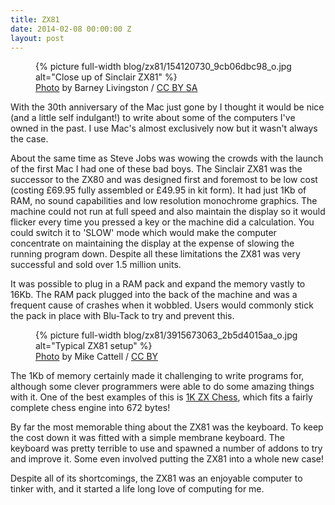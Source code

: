```yaml
---
title: ZX81
date: 2014-02-08 00:00:00 Z
layout: post
---
```


<figure>
  {% picture full-width blog/zx81/154120730_9cb06dbc98_o.jpg alt="Close up of Sinclair ZX81" %}
  <figcaption class="attribution"><a href="https://www.flickr.com/photos/barnoid/154120730">Photo</a> by Barney Livingston / <a href="http://creativecommons.org/licenses/by-sa/2.0/">CC BY SA</a></figcaption>
</figure>

With the 30th anniversary of the Mac just gone by I thought it would be nice (and a little self indulgant!) to write about some of the computers I've owned in the past. I use Mac's almost exclusively now but it wasn't always the case.

<!-- more -->

About the same time as Steve Jobs was wowing the crowds with the launch of the first Mac I had one of these bad boys. The Sinclair ZX81 was the successor to the ZX80 and was designed first and foremost to be low cost (costing £69.95 fully assembled or £49.95 in kit form). It had just 1Kb of RAM, no sound capabilities and low resolution monochrome graphics. The machine could not run at full speed and also maintain the display so it would flicker every time you pressed a key or the machine did a calculation. You could switch it to 'SLOW' mode which would make the computer concentrate on maintaining the display at the expense of slowing the running program down. Despite all these limitations the ZX81 was very successful and sold over 1.5 million units.

It was possible to plug in a RAM pack and expand the memory vastly to 16Kb. The RAM pack plugged into the back of the machine and was a frequent cause of crashes when it wobbled. Users would commonly stick the pack in place with Blu-Tack to try and prevent this.

<figure>
  {% picture full-width blog/zx81/3915673063_2b5d4015aa_o.jpg alt="Typical ZX81 setup" %}
  <figcaption class="attribution"><a href="https://www.flickr.com/photos/mikecattell/3915673063">Photo</a> by 
Mike Cattell / <a href="https://creativecommons.org/licenses/by/2.0/">CC BY</a></figcaption>
</figure>

The 1Kb of memory certainly made it challenging to write programs for, although some clever programmers were able to do some amazing things with it. One of the best examples of this is [1K ZX Chess](http://chessprogramming.wikispaces.com/1K+ZX+Chess), which fits a fairly complete chess engine into 672 bytes!

By far the most memorable thing about the ZX81 was the keyboard. To keep the cost down it was fitted with a simple membrane keyboard. The keyboard was pretty terrible to use and spawned a number of addons to try and improve it. Some even involved putting the ZX81 into a whole new case!

Despite all of its shortcomings, the ZX81 was an enjoyable computer to tinker with, and it started a life long love of computing for me.

